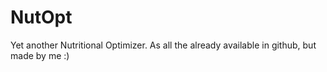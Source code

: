 # NutOpt
Yet another Nutritional Optimizer. As all the already available in github, but made by me :)
